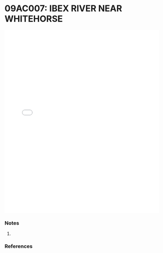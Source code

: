 # 09AC007: IBEX RIVER NEAR WHITEHORSE

<iframe src="/_static/stations/09AC007_fdc.html" width="100%" height="600" frameborder="0"></iframe>

### Notes
1. 

### References

